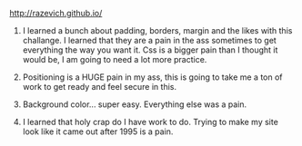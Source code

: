 http://razevich.github.io/

1) I learned a bunch about padding, borders, margin and the likes with this challange. I learned that they are a pain in the ass sometimes to get everything the way you want it. Css is a bigger pain than I thought it would be, I am going to need a lot more practice.

2) Positioning is a HUGE pain in my ass, this is going to take me a ton of work to get ready and feel secure in this.

3) Background color... super easy. Everything else was a pain.

4) I learned that holy crap do I have work to do. Trying to make my site look like it came out after 1995 is a pain.